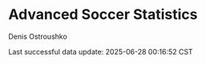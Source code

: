 # Advanced Soccer Statistics
Denis Ostroushko

<!-- gfm -->

Last successful data update: 2025-06-28 00:16:52 CST

